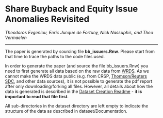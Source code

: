 # Share Buyback and Equity Issue Anomalies Revisited
*Theodoros Evgeniou, Enric Junque de Fortuny, Nick Nassuphis, and Theo Vermaelen*

<hr>


The paper is generated by sourcing file **bb_issuers.Rnw**. Please start from that time to trace the paths to the code files used. 

In order to generate the paper (and source the file bb_issuers.Rnw) you need to first generate all data based on the raw data from [WRDS](https://wrds-web.wharton.upenn.edu). As we cannot make the WRDS data public (e.g. from CRSP, [Thomson/Reuters SDC](http://thomsonreuters.com/en/products-services/financial/market-data/sdc-platinum.html),  and other data sources), it is not possible to generate the pdf report after only downloading/forking all files. However, all details about how the data is generated is described in the [Dataset Creation Readme](https://github.com/tevgeniou/BuybacksIssuers/blob/master/dataset/Documentation/Readme.Rmd) - **it is important to read that file first**. 

All sub-directories in the dataset directory are left empty to indicate the structure of the data as described in dataset/Documentation. 